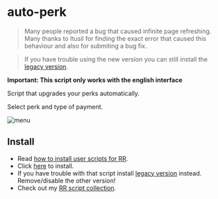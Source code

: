 # auto-perk

> Many people reported a bug that caused infinite page refreshing. Many thanks to Itusil for finding the exact error that caused this behaviour and also for submiting a bug fix.

> If you have trouble using the new version you can still install the [legacy version][rawlegacy].

**Important: This script only works with the english interface**

Script that upgrades your perks automatically.

Select perk and type of payment.

<img class="image" src="assets/rr-scripts/scripts/auto-perk/perk.png" alt="menu"/>

## Install

- Read [how to install user scripts for RR][guide].
- Click [here][raw] to install.
- If you have trouble with that script install [legacy version][rawlegacy] instead. Remove/disable the other version!
- Check out my [RR script collection][scripts].

[guide]: https://rr-tools.eu/guide
[scripts]: https://rr-tools.eu/mods
[raw]: https://github.com/pbl0/rr-scripts/raw/main/scripts/auto-perk/auto-perk.user.js
[rawlegacy]: https://github.com/pbl0/rr-scripts/raw/main/scripts/auto-perk/auto-perk-legacy.user.js

<!--stackedit_data:
eyJoaXN0b3J5IjpbMTA4OTg1NTc3OF19
-->
